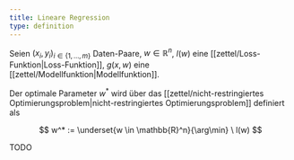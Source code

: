 ```yaml
---
title: Lineare Regression
type: definition
---
```


Seien $(x_i, y_i)_{i \in \{ 1, \dots, m \}}$ Daten-Paare, $w \in \mathbb{R}^n$, $l(w)$ eine [[zettel/Loss-Funktion|Loss-Funktion]], $g(x, w)$ eine [[zettel/Modellfunktion|Modellfunktion]].

Der optimale Parameter $w^*$ wird über das [[zettel/nicht-restringiertes Optimierungsproblem|nicht-restringiertes Optimierungsproblem]] definiert als

$$
	w^* := \underset{w \in \mathbb{R}^n}{\arg\min} \ l(w)
$$

TODO